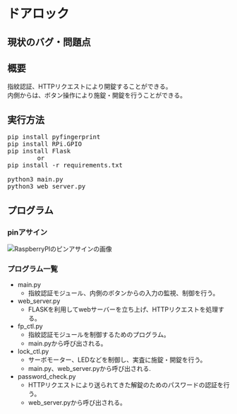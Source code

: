 # ドアロック
## 現状のバグ・問題点

## 概要
指紋認証、HTTPリクエストにより開錠することができる。  
内側からは、ボタン操作により施錠・開錠を行うことができる。  

## 実行方法
<pre>
pip install pyfingerprint
pip install RPi.GPIO
pip install Flask
        or
pip install -r requirements.txt

python3 main.py
python3 web_server.py
</pre>

## プログラム
### pinアサイン
![RaspberryPIのピンアサインの画像](https://camo.qiitausercontent.com/d47eb1c4132a524c410f6eab25e03c36a1fbe271/68747470733a2f2f71696974612d696d6167652d73746f72652e73332e61702d6e6f727468656173742d312e616d617a6f6e6177732e636f6d2f302f313131353239312f32666365326566332d396434332d313361392d396465342d6433336164323936626139302e706e67)

### プログラム一覧
- main.py
    - 指紋認証モジュール、内側のボタンからの入力の監視、制御を行う。
- web_server.py
    - FLASKを利用してwebサーバーを立ち上げ、HTTPリクエストを処理する。
- fp_ctl.py
    - 指紋認証モジュールを制御するためのプログラム。
    - main.pyから呼び出される。
- lock_ctl.py
    - サーボモーター、LEDなどを制御し、実査に施錠・開錠を行う。
    - main.py、web_server.pyから呼び出される.
- password_check.py
    - HTTPリクエストにより送られてきた解錠のためのパスワードの認証を行う。
    - web_server.pyから呼び出される。